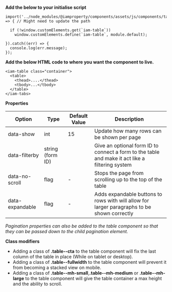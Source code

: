 **Add the below to your initialise script**

```
import('../node_modules/@iamproperty/components/assets/js/components/table/table.component.min').then(module => { // Might need to update the path

  if (!window.customElements.get(`iam-table`))
    window.customElements.define(`iam-table`, module.default);

}).catch((err) => {
  console.log(err.message);
});
```

**Add the below HTML code to where you want the component to live.**

```
<iam-table class="container">
  <table>
    <thead>....</thead>
    <tbody>...</tbody>
  </table>
</iam-tabs>
```

**Properties**

| Option | Type | Default Value | Description |
| ------ | ---- | ------------- | ----------- |
| data-show | int | 15 | Update how many rows can be shown per page |
| data-filterby | string (form ID) | | Give an optional form ID to connect a form to the table and make it act like a filtering system |
| data-no-scroll | flag | - | Stops the page from scrolling up to the top of the table |
| data-expandable | flag | - | Adds expandable buttons to rows with will allow for larger paragraphs to be shown correctly |

*Pagination properties can also be added to the table component so that they can be passed down to the child pagination element.*

**Class modifiers**

- Adding a class of **.table--cta** to the table component will fix the last column of the table in place (While on tablet or desktop).
- Adding a class of **.table--fullwidth** to the table component will prevent it from becoming a stacked view on mobile.
- Adding a class of **.table--mh-small**,**.table--mh-medium** or **.table--mh-large** to the table component will give the table container a max height and the ability to scroll.